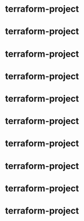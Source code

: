 # terraform-project
# terraform-project
# terraform-project
# terraform-project
# terraform-project
# terraform-project
# terraform-project
# terraform-project
# terraform-project
# terraform-project
